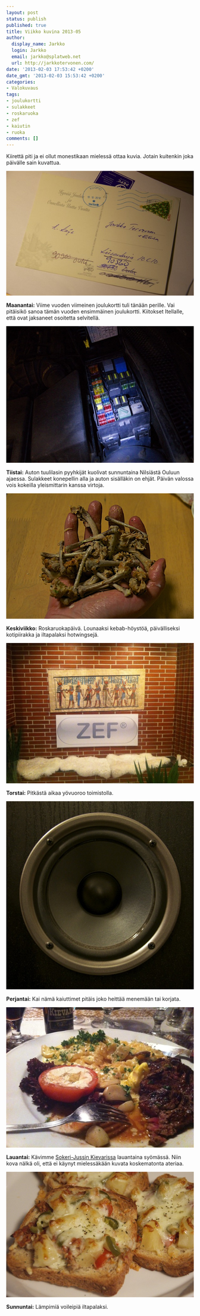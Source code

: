 ```yaml
---
layout: post
status: publish
published: true
title: Viikko kuvina 2013-05
author:
  display_name: Jarkko
  login: Jarkko
  email: jarkko@splatweb.net
  url: http://jarkkotervonen.com/
date: '2013-02-03 17:53:42 +0200'
date_gmt: '2013-02-03 15:53:42 +0200'
categories:
- Valokuvaus
tags:
- joulukortti
- sulakkeet
- roskaruoka
- zef
- kaiutin
- ruoka
comments: []
---
```

Kiirettä piti ja ei ollut monestikaan mielessä ottaa kuvia. Jotain kuitenkin joka päivälle sain kuvattua.

<amp-img alt="Viikko kuvina 2013-05 - Maanantai" src="/assets/img/posts/2013-05-ma.jpg" width="550">
  <noscript><img alt="Viikko kuvina 2013-05 - Maanantai" src="/assets/img/posts/2013-05-ma.jpg" width="550" /></noscript>
</amp-img>

__Maanantai:__ Viime vuoden viimeinen joulukortti tuli tänään perille. Vai pitäisikö sanoa tämän vuoden ensimmäinen joulukortti. Kiitokset Itellalle, että ovat jaksaneet osoitetta selvitellä.

<amp-img alt="Viikko kuvina 2013-05 - Tiistai" src="/assets/img/posts/2013-05-ti.jpg" width="550" height="366">
  <noscript><img alt="Viikko kuvina 2013-05 - Tiistai" src="/assets/img/posts/2013-05-ti.jpg" width="550" height="366" /></noscript>
</amp-img>

__Tiistai:__ Auton tuulilasin pyyhkijät kuolivat sunnuntaina Nilsiästä Ouluun ajaessa. Sulakkeet konepellin alla ja auton sisälläkin on ehjät. Päivän valossa vois kokeilla yleismittarin kanssa virtoja.

<amp-img alt="Viikko kuvina 2013-05 - Keskiviikko" src="/assets/img/posts/2013-05-ke.jpg">
  <noscript><img alt="Viikko kuvina 2013-05 - Keskiviikko" src="/assets/img/posts/2013-05-ke.jpg" /></noscript>
</amp-img>

__Keskiviikko:__ Roskaruokapäivä. Lounaaksi kebab-höystöä, päivälliseksi kotipiirakka ja iltapalaksi hotwingsejä.

<amp-img alt="Viikko kuvina 2013-05 - Torstai" src="/assets/img/posts/2013-05-to.jpg">
  <noscript><img alt="Viikko kuvina 2013-05 - Torstai" src="/assets/img/posts/2013-05-to.jpg" /></noscript>
</amp-img>

__Torstai:__ Pitkästä aikaa yövuoroo toimistolla.

<amp-img alt="Viikko kuvina 2013-05 - Perjantai" src="/assets/img/posts/2013-05-pe.jpg">
  <noscript><img alt="Viikko kuvina 2013-05 - Perjantai" src="/assets/img/posts/2013-05-pe.jpg" /></noscript>
</amp-img>

__Perjantai:__ Kai nämä kaiuttimet pitäis joko heittää menemään tai korjata.

<amp-img alt="Viikko kuvina 2013-05 - Lauantai" src="/assets/img/posts/2013-05-la.jpg">
  <noscript><img alt="Viikko kuvina 2013-05 - Lauantai" src="/assets/img/posts/2013-05-la.jpg" /></noscript>
</amp-img>

__Lauantai:__ Kävimme [Sokeri-Jussin Kievarissa](http://www.sokerijussi.fi/) lauantaina syömässä. Niin kova nälkä oli, että ei käynyt mielessäkään kuvata koskematonta ateriaa.

<amp-img alt="Viikko kuvina 2013-05 - Sunnuntai" src="/assets/img/posts/2013-05-su.jpg">
  <noscript><img alt="Viikko kuvina 2013-05 - Sunnuntai" src="/assets/img/posts/2013-05-su.jpg" /></noscript>
</amp-img>

__Sunnuntai:__ Lämpimiä voileipiä iltapalaksi.
